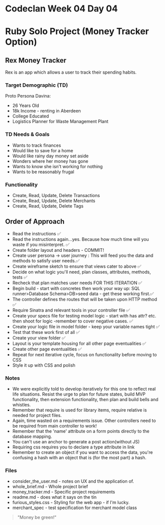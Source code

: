 # Codeclan Week 04 Day 04
# Ruby Solo Project  (Money Tracker Option)
##  Rex Money Tracker

Rex is an app which allows a user to track their spending habits.


### Target Demographic (TD)

Proto Persona Davina:
* 26 Years Old
* 18k Income - renting in Aberdeen
* College Educated
* Logistics Planner for Waste Management Plant


### TD Needs & Goals
* Wants to track finances
* Would like to save for a home
* Would like rainy day money set aside
* Wonders where her money has gone
* Wants to know she isn't working for nothing
* Wants to be reasonably frugal


### Functionality

* Create, Read, Update, Delete Transactions
* Create, Read, Update, Delete Merchants
* Create, Read, Update, Delete Tags

## Order of Approach

* Read the instructions :white_check_mark:
* Read the instructions again...yes. Because how much time will you waste if you misinterpret. :white_check_mark:
* Create folder layout and headers - COMMIT!
* Create user persona -> user journey : This will feed you the data and methods to satisfy user needs.:white_check_mark:
* Create wireframe sketch to ensure that views cater to above :white_check_mark:
* Decide on what logic you'll need, plan classes, attributes, methods, tests :white_check_mark:
* Recheck that plan matches user needs FOR THIS ITERATION :white_check_mark:
* Begin build - start with concretes then work your way up: SQL runner>Database Schema>DB>seed data - get these working first.:white_check_mark:
* The controller defines the routes that will be taken upon HTTP method :white_check_mark:
* Require Sinatra and relevant tools in your controller file :white_check_mark:
* Create your specs file for testing model logic - start with has attr? etc. then shoot for logic -remember to cover negative cases. :white_check_mark:
* Create your logic file in model folder - keep your variable names tight :white_check_mark:
* Test that these work first of all :white_check_mark:
* Create your view folder :white_check_mark:
* Layout is your template housing for all other page eventualities :white_check_mark:
* Create other page eventualities :white_check_mark:
* Repeat for next iterative cycle, focus on functionality before moving to CSS
* Style it up with CSS and polish

### Notes

* We were explicitly told to develop iteratively for this one to reflect real life situations. Resist the urge to plan for future states, build MVP functionality, then extension functionality, then plan and build bells and whistles.
* Remember that require is used for library items, require relative is needed for project files.
* Again, time wasted on a requirements issue. Other controllers need to be required from main controller to work!
* Remember that the 'name' attribute on a form points directly to the database mapping.
* You can't use an anchor to generate a post action(without JS)
* Requiring css requires you to declare a type attribute in link
* Remember to create an object if you want to access the data, you're confusing a hash with an object that is (for the most part) a hash.

### Files

* consider_the_user.md - notes on UX and the application of.
* whole_brief.md - Whole project brief
* money_tracker.md - Specific project requirements
* readme.md - does what it says on the tin
* furious_styles.css - Styling for the web app -  if I'm lucky.
* merchant_spec - test specification for merchant model class



> "Money be green!"
